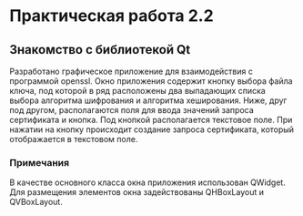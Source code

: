 # Практическая работа 2.2

## Знакомство с библиотекой Qt

Разработано графическое приложение для взаимодействия с программой openssl. 
Окно приложения содержит кнопку выбора файла ключа, под которой в ряд 
расположены два выпадающих списка выбора алгоритма шифрования и алгоритма 
хеширования. Ниже, друг под другом, располагаются поля для ввода значений 
запроса сертификата и кнопка. Под кнопкой располагается текстовое поле. 
При нажатии на кнопку происходит создание запроса сертификата, который 
отображается в текстовом поле.

### Примечания
В качестве основного класса окна приложения использован QWidget. 
Для размещения элементов окна задействованы QHBoxLayout и QVBoxLayout.